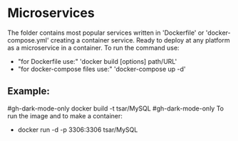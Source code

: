 # Microservices
The folder contains most popular services written in 'Dockerfile' or 'docker-compose.yml' creating a container service. Ready to deploy at any platform as a microservice in a container. 
To run the command use:
- "for Dockerfile use:" 'docker build [options] path/URL'
-  "for docker-compose files use:" 'docker-compose up -d'
## Example:
#gh-dark-mode-only docker build -t tsar/MySQL #gh-dark-mode-only
To run the image and to make a container:
- docker run -d -p 3306:3306 tsar/MySQL

